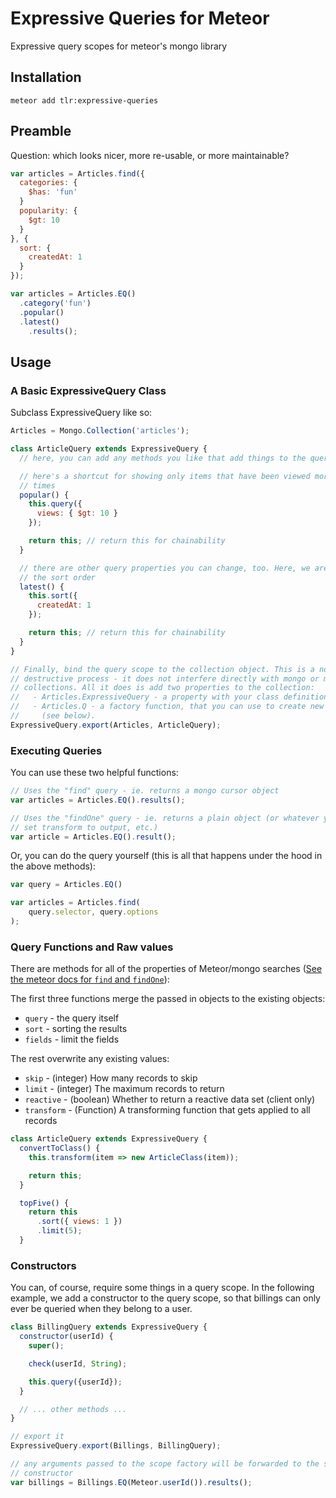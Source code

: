# Expressive Queries for Meteor

Expressive query scopes for meteor's mongo library

## Installation

```meteor add tlr:expressive-queries```

## Preamble

Question: which looks nicer, more re-usable, or more maintainable?

```javascript
var articles = Articles.find({
  categories: {
    $has: 'fun'
  }
  popularity: {
    $gt: 10
  }
}, {
  sort: {
    createdAt: 1
  }
});
```

```javascript
var articles = Articles.EQ()
  .category('fun')
  .popular()
  .latest()
    .results();
```

## Usage

### A Basic ExpressiveQuery Class

Subclass ExpressiveQuery like so:

```javascript
Articles = Mongo.Collection('articles');

class ArticleQuery extends ExpressiveQuery {
  // here, you can add any methods you like that add things to the query property

  // here's a shortcut for showing only items that have been viewed more than 10
  // times
  popular() {
    this.query({
      views: { $gt: 10 }
    });

    return this; // return this for chainability
  }

  // there are other query properties you can change, too. Here, we are changing
  // the sort order
  latest() {
    this.sort({
      createdAt: 1
    });

    return this; // return this for chainability
  }
}

// Finally, bind the query scope to the collection object. This is a non-
// destructive process - it does not interfere directly with mongo or meteor's
// collections. All it does is add two properties to the collection:
//   - Articles.ExpressiveQuery - a property with your class definition,
//   - Articles.Q - a factory function, that you can use to create new queries
//     (see below).
ExpressiveQuery.export(Articles, ArticleQuery);
```

### Executing Queries

You can use these two helpful functions:

```javascript
// Uses the "find" query - ie. returns a mongo cursor object
var articles = Articles.EQ().results();

// Uses the "findOne" query - ie. returns a plain object (or whatever you have
// set transform to output, etc.)
var article = Articles.EQ().result();
```

Or, you can do the query yourself (this is all that happens under the hood in
the above methods):

```javascript
var query = Articles.EQ()

var articles = Articles.find(
    query.selector, query.options
);
```

### Query Functions and Raw values

There are methods for all of the properties of Meteor/mongo searches ([See the meteor docs for `find` and `findOne`](http://docs.meteor.com/#/full/find)):

The first three functions merge the passed in objects to the existing objects:

- `query`  - the query itself
- `sort`   - sorting the results
- `fields` - limit the fields

The rest overwrite any existing values:

- `skip`      - (integer)  How many records to skip
- `limit`     - (integer)  The maximum records to return
- `reactive`  - (boolean)  Whether to return a reactive data set (client only)
- `transform` - (Function) A transforming function that gets applied to all records

```javascript
class ArticleQuery extends ExpressiveQuery {
  convertToClass() {
    this.transform(item => new ArticleClass(item));

    return this;
  }

  topFive() {
    return this
      .sort({ views: 1 })
      .limit(5);
  }
```

### Constructors

You can, of course, require some things in a query scope. In the following example, we add a constructor to the query scope, so that billings can only ever be queried when they belong to a user.

```javascript
class BillingQuery extends ExpressiveQuery {
  constructor(userId) {
    super();

    check(userId, String);

    this.query({userId});
  }

  // ... other methods ...
}

// export it
ExpressiveQuery.export(Billings, BillingQuery);

// any arguments passed to the scope factory will be forwarded to the scope
// constructor
var billings = Billings.EQ(Meteor.userId()).results();
```
